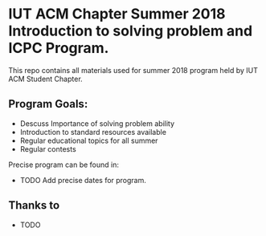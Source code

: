 # IUT ACM Chapter Summer 2018 Introduction to solving problem and ICPC Program.

This repo contains all materials used for summer 2018 program held by IUT ACM Student Chapter.

## Program Goals:
* Descuss Importance of solving problem ability
* Introduction to standard resources available
* Regular educational topics for all summer
* Regular contests

Precise program can be found in:
* TODO Add precise dates for program.


## Thanks to
* TODO
